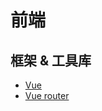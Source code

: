 # 前端

## 框架 & 工具库

- [Vue](/frontend/vue/2.x.x/responsive)
- [Vue router](/frontend/vue-router/4.x.x)
